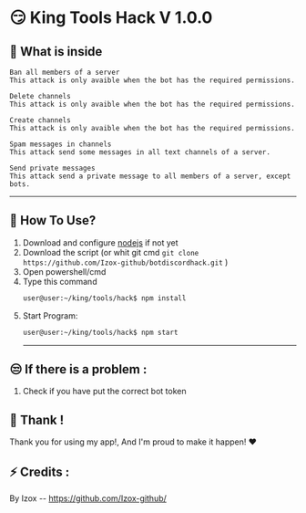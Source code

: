 # 😏 King Tools Hack V 1.0.0
## 🔎 What is inside 
```Last judgement
Ban all members of a server
This attack is only avaible when the bot has the required permissions.
```

```Spring cleaning
Delete channels
This attack is only avaible when the bot has the required permissions.
```


```Channels Maker
Create channels
This attack is only avaible when the bot has the required permissions.
```

```Channels spammer
Spam messages in channels
This attack send some messages in all text channels of a server. 
```

```Spammer
Send private messages
This attack send a private message to all members of a server, except bots. 
```
<hr>



## 🤔 How To Use?

1. Download and configure [nodejs](https://nodejs.org/en/) if not yet
2. Download the script  (or whit git cmd ```git clone https://github.com/Izox-github/botdiscordhack.git``` )
4. Open powershell/cmd
5. Type this command
    ```sh
    user@user:~/king/tools/hack$ npm install
    ```
6.  Start Program:
    ```sh
    user@user:~/king/tools/hack$ npm start
    ```
    <hr>
    
## 😒 If there is a problem :
1. Check if you have put the correct bot token

## 💛 Thank !
Thank you for using my app!, And I'm proud to make it happen!    ❤


## ⚡ Credits :
By Izox -- https://github.com/Izox-github/

